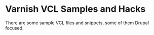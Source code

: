 Varnish VCL Samples and Hacks
=============================

There are some sample VCL files and snippets, some of them Drupal focused.